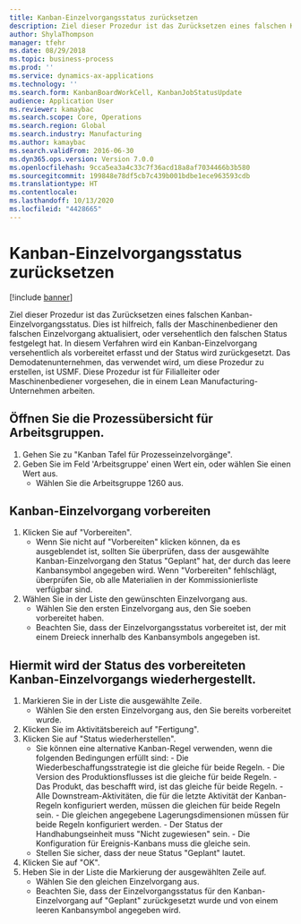 ```yaml
---
title: Kanban-Einzelvorgangsstatus zurücksetzen
description: Ziel dieser Prozedur ist das Zurücksetzen eines falschen Kanban-Einzelvorgangsstatus.
author: ShylaThompson
manager: tfehr
ms.date: 08/29/2018
ms.topic: business-process
ms.prod: ''
ms.service: dynamics-ax-applications
ms.technology: ''
ms.search.form: KanbanBoardWorkCell, KanbanJobStatusUpdate
audience: Application User
ms.reviewer: kamaybac
ms.search.scope: Core, Operations
ms.search.region: Global
ms.search.industry: Manufacturing
ms.author: kamaybac
ms.search.validFrom: 2016-06-30
ms.dyn365.ops.version: Version 7.0.0
ms.openlocfilehash: 9cca5ea3a4c33c7f36acd18a8af7034466b3b580
ms.sourcegitcommit: 199848e78df5cb7c439b001bdbe1ece963593cdb
ms.translationtype: HT
ms.contentlocale: 
ms.lasthandoff: 10/13/2020
ms.locfileid: "4428665"
---
```

# <a name="revert-kanban-job-status"></a>Kanban-Einzelvorgangsstatus zurücksetzen

[!include [banner](../../includes/banner.md)]

Ziel dieser Prozedur ist das Zurücksetzen eines falschen Kanban-Einzelvorgangsstatus. Dies ist hilfreich, falls der Maschinenbediener den falschen Einzelvorgang aktualisiert, oder versehentlich den falschen Status festgelegt hat. In diesem Verfahren wird ein Kanban-Einzelvorgang versehentlich als vorbereitet erfasst und der Status wird zurückgesetzt. Das Demodatenunternehmen, das verwendet wird, um diese Prozedur zu erstellen, ist USMF. Diese Prozedur ist für Filialleiter oder Maschinenbediener vorgesehen, die in einem Lean Manufacturing-Unternehmen arbeiten.


## <a name="open-process-board-for-the-work-cell"></a>Öffnen Sie die Prozessübersicht für Arbeitsgruppen.
1. Gehen Sie zu "Kanban Tafel für Prozesseinzelvorgänge".
2. Geben Sie im Feld 'Arbeitsgruppe' einen Wert ein, oder wählen Sie einen Wert aus.
    * Wählen Sie die Arbeitsgruppe 1260 aus.  

## <a name="prepare-kanban-job"></a>Kanban-Einzelvorgang vorbereiten
1. Klicken Sie auf "Vorbereiten".
    * Wenn Sie nicht auf "Vorbereiten" klicken können, da es ausgeblendet ist, sollten Sie überprüfen, dass der ausgewählte Kanban-Einzelvorgang den Status "Geplant" hat, der durch das leere Kanbansymbol angegeben wird. Wenn "Vorbereiten" fehlschlägt, überprüfen Sie, ob alle Materialien in der Kommissionierliste verfügbar sind.  
2. Wählen Sie in der Liste den gewünschten Einzelvorgang aus.
    * Wählen Sie den ersten Einzelvorgang aus, den Sie soeben vorbereitet haben.  
    * Beachten Sie, dass der Einzelvorgangsstatus vorbereitet ist, der mit einem Dreieck innerhalb des Kanbansymbols angegeben ist.  

## <a name="revert-the-status-of-the-prepared-kanban-job"></a>Hiermit wird der Status des vorbereiteten Kanban-Einzelvorgangs wiederhergestellt.
1. Markieren Sie in der Liste die ausgewählte Zeile.
    * Wählen Sie den ersten Einzelvorgang aus, den Sie bereits vorbereitet wurde.  
2. Klicken Sie im Aktivitätsbereich auf "Fertigung".
3. Klicken Sie auf "Status wiederherstellen".
    * Sie können eine alternative Kanban-Regel verwenden, wenn die folgenden Bedingungen erfüllt sind: - Die Wiederbeschaffungsstrategie ist die gleiche für beide Regeln.  - Die Version des Produktionsflusses ist die gleiche für beide Regeln.  - Das Produkt, das beschafft wird, ist das gleiche für beide Regeln.  - Alle Downstream-Aktivitäten, die für die letzte Aktivität der Kanban-Regeln konfiguriert werden, müssen die gleichen für beide Regeln sein.  - Die gleichen angegebene Lagerungsdimensionen müssen für beide Regeln konfiguriert werden.  - Der Status der Handhabungseinheit muss "Nicht zugewiesen" sein.  - Die Konfiguration für Ereignis-Kanbans muss die gleiche sein.  
    * Stellen Sie sicher, dass der neue Status "Geplant" lautet.  
4. Klicken Sie auf "OK".
5. Heben Sie in der Liste die Markierung der ausgewählten Zeile auf.
    * Wählen Sie den gleichen Einzelvorgang aus.  
    * Beachten Sie, dass der Einzelvorgangsstatus für den Kanban-Einzelvorgang auf "Geplant" zurückgesetzt wurde und von einem leeren Kanbansymbol angegeben wird.  

